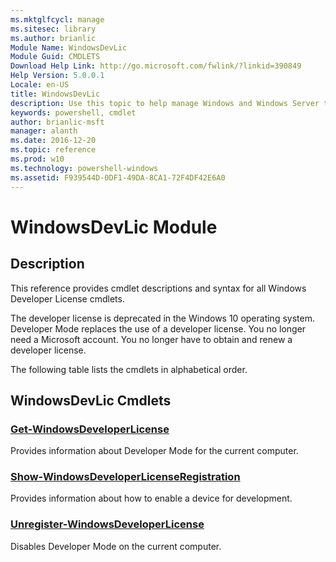 ```yaml
---
ms.mktglfcycl: manage
ms.sitesec: library
ms.author: brianlic
Module Name: WindowsDevLic
Module Guid: CMDLETS
Download Help Link: http://go.microsoft.com/fwlink/?linkid=390849
Help Version: 5.0.0.1
Locale: en-US
title: WindowsDevLic
description: Use this topic to help manage Windows and Windows Server technologies with Windows PowerShell.
keywords: powershell, cmdlet
author: brianlic-msft
manager: alanth
ms.date: 2016-12-20
ms.topic: reference
ms.prod: w10
ms.technology: powershell-windows
ms.assetid: F939544D-0DF1-49DA-8CA1-72F4DF42E6A0
---
```


# WindowsDevLic Module
## Description
This reference provides cmdlet descriptions and syntax for all Windows Developer License cmdlets. 

The developer license is deprecated in the Windows 10 operating system. Developer Mode replaces the use of a developer license. You no longer need a Microsoft account. You no longer have to obtain and renew a developer license.

The following table lists the cmdlets in alphabetical order.

## WindowsDevLic Cmdlets
### [Get-WindowsDeveloperLicense](./Get-WindowsDeveloperLicense.md)
Provides information about Developer Mode for the current computer.

### [Show-WindowsDeveloperLicenseRegistration](./Show-WindowsDeveloperLicenseRegistration.md)
Provides information about how to enable a device for development.

### [Unregister-WindowsDeveloperLicense](./Unregister-WindowsDeveloperLicense.md)
Disables Developer Mode on the current computer.


